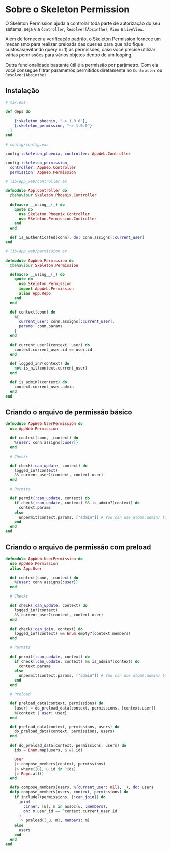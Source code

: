 # Sobre o Skeleton Permission

O Skeleton Permission ajuda a controlar toda parte de autorização do seu sistema,
seja via `Controller`, `Resolver(Absinthe)`, `View` e `LiveView`.

Além de fornecer a verificação padrão, o Skeleton Permission fornece um mecanismo para realizar
preloads das queries para que não fique custosas(evitando query n+1) as permissões, caso você precise utilizar várias
permissões para vários objetos dentro de um looping.

Outra funcionalidade bastante útil é a permissão por parâmetro. Com ela você consegue filtrar
parametros permitidos diretamente no `Controller` ou `Resolver(Absinthe)`

## Instalação

```elixir
# mix.exs

def deps do
  [
    {:skeleton_phoenix, "~> 1.0.0"},
    {:skeleton_permission, "~> 1.0.0"}
  ]
end
```

```elixir
# config/config.exs

config :skeleton_phoenix, controller: AppWeb.Controller

config :skeleton_permission,
  controller: AppWeb.Controller
  permission: AppWeb.Permission
```

```elixir
# lib/app_web/controller.ex

defmodule App.Controller do
  @behaviour Skeleton.Phoenix.Controller

  defmacro __using__(_) do
    quote do
      use Skeleton.Phoenix.Controller
      use Skeleton.Permission.Controller
    end
  end

  def is_authenticated(conn), do: conn.assigns[:current_user]
end
```

```elixir
# lib/app_web/permission.ex

defmodule AppWeb.Permission do
  @behaviour Skeleton.Permission

  defmacro __using__(_) do
    quote do
      use Skeleton.Permission
      import AppWeb.Permission
      alias App.Repo
    end
  end

  def context(conn) do
    %{
      current_user: conn.assigns[:current_user],
      params: conn.params
    }
  end

  def current_user?(context, user) do
    context.current_user.id == user.id
  end

  def logged_in?(context) do
    not is_nil(context.current_user)
  end

  def is_admin?(context) do
    context.current_user.admin
  end
end
```

## Criando o arquivo de permissão básico

```elixir
defmodule AppWeb.UserPermission do
  use AppWeb.Permission

  def context(conn, _context) do
    %{user: conn.assigns[:user]}
  end

  # Checks

  def check(:can_update, context) do
    logged_in?(context)
    && current_user?(context, context.user)
  end

  # Permits

  def permit(:can_update, context) do
    if check(:can_update, context) && is_admin?(context) do
      context.params
    else
      unpermit(context.params, ["admin"]) # You can use atom(:admin) too
    end
  end
end
```
## Criando o arquivo de permissão com preload

```elixir
defmodule AppWeb.UserPermission do
  use AppWeb.Permission
  alias App.User

  def context(conn, _context) do
    %{user: conn.assigns[:user]}
  end

  # Checks

  def check(:can_update, context) do
    logged_in?(context)
    && current_user?(context, context.user)
  end

  def check(:can_join, context) do
    logged_in?(context) && Enum.empty?(context.members)
  end

  # Permits

  def permit(:can_update, context) do
    if check(:can_update, context) && is_admin?(context) do
      context.params
    else
      unpermit(context.params, ["admin"]) # You can use atom(:admin) too
    end
  end

  # Preload

  def preload_data(context, permissions) do
    [user] = do_preload_data(context, permissions, [context.user])
    %{context | user: user}
  end

  def preload_data(context, permissions, users) do
    do_preload_data(context, permissions, users)
  end

  def do_preload_data(context, permissions, users) do
    ids = Enum.map(users, & &1.id)

    User
    |> compose_members(context, permissions)
    |> where([u], u.id in ^ids)
    |> Repo.all()
  end

  defp compose_members(users, %{current_user: nil}, _), do: users
  defp compose_members(users, context, permissions) do
    if include?(permissions, [:can_join]) do
      join(
        :inner, [u], m in assoc(u, :members),
        on: m.user_id == ^context.current_user.id
      )
      |> preload([_u, m], members: m)
    else
      users
    end
  end
end
```